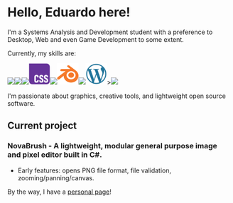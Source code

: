 # Hello, Eduardo here!

I'm a Systems Analysis and Development student with a preference to Desktop, Web and even Game Development to some extent.

Currently, my skills are:

<img src="https://raw.githubusercontent.com/danielcranney/readme-generator/main/public/icons/skills/javascript-colored.svg" height="48"><img src="https://raw.githubusercontent.com/danielcranney/readme-generator/main/public/icons/skills/python-colored.svg" height="48"><img src="https://raw.githubusercontent.com/danielcranney/profileme-dev/refs/heads/main/public/icons/skills/html5.svg" height="48"><img src="https://raw.githubusercontent.com/danielcranney/profileme-dev/refs/heads/main/public/icons/skills/css3-colored.svg" height="48"><img src="https://raw.githubusercontent.com/danielcranney/profileme-dev/refs/heads/main/public/icons/skills/java-colored.svg" height="48"><img src="https://raw.githubusercontent.com/danielcranney/profileme-dev/refs/heads/main/public/icons/skills/blender-colored.svg" height="48"><img src="https://raw.githubusercontent.com/danielcranney/profileme-dev/refs/heads/main/public/icons/skills/c-colored.svg" height="48"><img src="https://raw.githubusercontent.com/danielcranney/profileme-dev/refs/heads/main/public/icons/skills/wordpress-colored.svg" height="48">><img src="https://godotengine.org/assets/press/icon_color.svg" height="48"> 

I'm passionate about graphics, creative tools, and lightweight open source software.

## Current project
### **NovaBrush** - A lightweight, modular general purpose image and pixel editor built in C#.
- Early features: opens PNG file format, file validation, zooming/panning/canvas.

By the way, I have a [personal page](https://eduardodias2002.github.io)!
